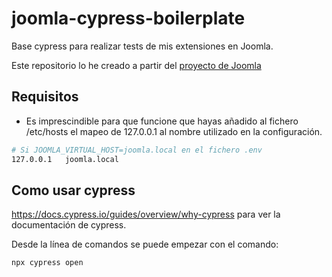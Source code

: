 # joomla-cypress-boilerplate
Base cypress para realizar tests de mis extensiones en Joomla.

Este repositorio lo he creado a partir del [proyecto de Joomla](https://github.com/joomla/joomla-cms/tree/4.4-dev/tests/System)

## Requisitos

- Es imprescindible para que funcione que hayas añadido al fichero /etc/hosts el mapeo de 127.0.0.1 al nombre utilizado en la configuración.

```bash
# Si JOOMLA_VIRTUAL_HOST=joomla.local en el fichero .env
127.0.0.1   joomla.local
```

## Como usar cypress

https://docs.cypress.io/guides/overview/why-cypress para ver la documentación de cypress.

Desde la línea de comandos se puede empezar con el comando:

```bash
npx cypress open
```